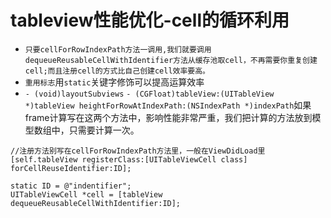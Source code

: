 # tableview性能优化-cell的循环利用
- `只要cellForRowIndexPath方法一调用,我们就要调用dequeueReusableCellWithIdentifier方法从缓存池取cell，不再需要你重复创建cell;而且注册cell的方式比自己创建cell效率要高。`
- `重用标志`用`static`关键字修饰可以提高运算效率
- `- (void)layoutSubviews` `- (CGFloat)tableView:(UITableView *)tableView heightForRowAtIndexPath:(NSIndexPath *)indexPath`如果frame计算写在这两个方法中，影响性能非常严重，我们把计算的方法放到模型数组中，只需要计算一次。


```obj
//注册方法别写在cellForRowIndexPath方法里，一般在ViewDidLoad里
[self.tableView registerClass:[UITableViewCell class] forCellReuseIdentifier:ID];

static ID = @"indentifier";
UITableViewCell *cell = [tableView dequeueReusableCellWithIdentifier:ID];

```